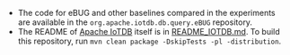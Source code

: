 <!--

    Licensed to the Apache Software Foundation (ASF) under one
    or more contributor license agreements.  See the NOTICE file
    distributed with this work for additional information
    regarding copyright ownership.  The ASF licenses this file
    to you under the Apache License, Version 2.0 (the
    "License"); you may not use this file except in compliance
    with the License.  You may obtain a copy of the License at
    
        http://www.apache.org/licenses/LICENSE-2.0
    
    Unless required by applicable law or agreed to in writing,
    software distributed under the License is distributed on an
    "AS IS" BAstepSIS, WITHOUT WARRANTIES OR CONDITIONS OF ANY
    KIND, either express or implied.  See the License for the
    specific language governing permissions and limitations
    under the License.

-->

- The code for eBUG and other baselines compared in the experiments are available in the `org.apache.iotdb.db.query.eBUG` repository.
- The README of [Apache IoTDB](https://iotdb.apache.org/) itself is in [README_IOTDB.md](README_IOTDB.md). To build this repository, run `mvn clean package -DskipTests -pl -distribution`.